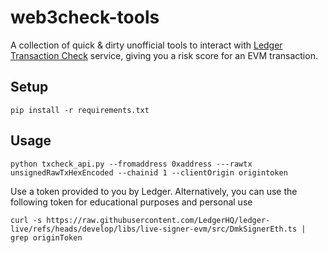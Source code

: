 # web3check-tools

A collection of quick & dirty unofficial tools to interact with [Ledger Transaction Check](https://www.ledger.com/blog-transaction-check) service, giving you a risk score for an EVM transaction.

## Setup 

`pip install -r requirements.txt`

## Usage

`python txcheck_api.py --fromaddress 0xaddress ---rawtx unsignedRawTxHexEncoded --chainid 1 --clientOrigin origintoken`

Use a token provided to you by Ledger. Alternatively, you can use the following token for educational purposes and personal use

`curl -s https://raw.githubusercontent.com/LedgerHQ/ledger-live/refs/heads/develop/libs/live-signer-evm/src/DmkSignerEth.ts | grep originToken`

